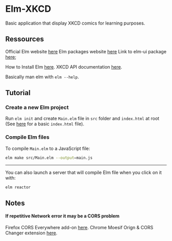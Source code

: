 # Elm-XKCD

Basic application that display XKCD comics for learning purposes.

## Ressources

Official Elm website [here](https://elm-lang.org)
Elm packages website [here](https://package.elm-lang.org/)
Link to elm-ui package [here](https://package.elm-lang.org/packages/mdgriffith/elm-ui/latest/);

How to Install Elm [here](https://guide.elm-lang.org/install/elm.html).
XKCD API documentation [here](https://xkcd.com/json.html).

Basically man elm with `elm --help`.

## Tutorial

### Create a new Elm project

Run `elm init` and create `Main.elm` file in `src` folder and `index.html` at root (See [here](https://guide.elm-lang.org/interop/) for a basic `index.html` file).

### Compile Elm files

To compile `Main.elm` to a JavaScript file:
```bash
elm make src/Main.elm --output=main.js
```

---

You can also launch a server that will compile Elm file when you click on it with:
```bash
elm reactor
```

## Notes

#### If repetitive Network error it may be a CORS problem

Firefox CORS Everywhere add-on [here](https://addons.mozilla.org/en-US/firefox/addon/cors-everywhere/).
Chrome Moesif Orign & CORS Changer extension [here](https://chrome.google.com/webstore/detail/moesif-orign-cors-changer/digfbfaphojjndkpccljibejjbppifbc).

